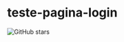 # teste-pagina-login

![GitHub stars](https://img.shields.io/github/stars/Cavalcantiexpresso/teste-pagina-login.svg?style=social&label=Stars)
